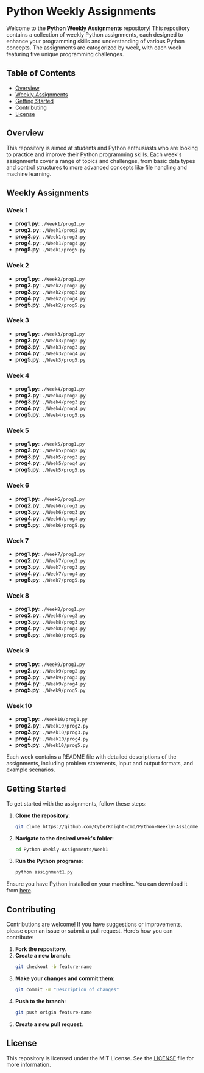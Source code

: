 # Python Weekly Assignments

Welcome to the **Python Weekly Assignments** repository! This repository contains a collection of weekly Python assignments, each designed to enhance your programming skills and understanding of various Python concepts. The assignments are categorized by week, with each week featuring five unique programming challenges.

## Table of Contents

- [Overview](#overview)
- [Weekly Assignments](#weekly-assignments)
- [Getting Started](#getting-started)
- [Contributing](#contributing)
- [License](#license)

## Overview

This repository is aimed at students and Python enthusiasts who are looking to practice and improve their Python programming skills. Each week's assignments cover a range of topics and challenges, from basic data types and control structures to more advanced concepts like file handling and machine learning.

## Weekly Assignments

### Week 1
- **prog1.py**: `./Week1/prog1.py`
- **prog2.py**: `./Week1/prog2.py`
- **prog3.py**: `./Week1/prog3.py`
- **prog4.py**: `./Week1/prog4.py`
- **prog5.py**: `./Week1/prog5.py`

### Week 2
- **prog1.py**: `./Week2/prog1.py`
- **prog2.py**: `./Week2/prog2.py`
- **prog3.py**: `./Week2/prog3.py`
- **prog4.py**: `./Week2/prog4.py`
- **prog5.py**: `./Week2/prog5.py`

### Week 3
- **prog1.py**: `./Week3/prog1.py`
- **prog2.py**: `./Week3/prog2.py`
- **prog3.py**: `./Week3/prog3.py`
- **prog4.py**: `./Week3/prog4.py`
- **prog5.py**: `./Week3/prog5.py`

### Week 4
- **prog1.py**: `./Week4/prog1.py`
- **prog2.py**: `./Week4/prog2.py`
- **prog3.py**: `./Week4/prog3.py`
- **prog4.py**: `./Week4/prog4.py`
- **prog5.py**: `./Week4/prog5.py`

### Week 5
- **prog1.py**: `./Week5/prog1.py`
- **prog2.py**: `./Week5/prog2.py`
- **prog3.py**: `./Week5/prog3.py`
- **prog4.py**: `./Week5/prog4.py`
- **prog5.py**: `./Week5/prog5.py`

### Week 6
- **prog1.py**: `./Week6/prog1.py`
- **prog2.py**: `./Week6/prog2.py`
- **prog3.py**: `./Week6/prog3.py`
- **prog4.py**: `./Week6/prog4.py`
- **prog5.py**: `./Week6/prog5.py`

### Week 7
- **prog1.py**: `./Week7/prog1.py`
- **prog2.py**: `./Week7/prog2.py`
- **prog3.py**: `./Week7/prog3.py`
- **prog4.py**: `./Week7/prog4.py`
- **prog5.py**: `./Week7/prog5.py`

### Week 8
- **prog1.py**: `./Week8/prog1.py`
- **prog2.py**: `./Week8/prog2.py`
- **prog3.py**: `./Week8/prog3.py`
- **prog4.py**: `./Week8/prog4.py`
- **prog5.py**: `./Week8/prog5.py`

### Week 9
- **prog1.py**: `./Week9/prog1.py`
- **prog2.py**: `./Week9/prog2.py`
- **prog3.py**: `./Week9/prog3.py`
- **prog4.py**: `./Week9/prog4.py`
- **prog5.py**: `./Week9/prog5.py`

### Week 10
- **prog1.py**: `./Week10/prog1.py`
- **prog2.py**: `./Week10/prog2.py`
- **prog3.py**: `./Week10/prog3.py`
- **prog4.py**: `./Week10/prog4.py`
- **prog5.py**: `./Week10/prog5.py`

Each week contains a README file with detailed descriptions of the assignments, including problem statements, input and output formats, and example scenarios.

## Getting Started

To get started with the assignments, follow these steps:

1. **Clone the repository**:
    ```bash
    git clone https://github.com/CyberKnight-cmd/Python-Weekly-Assignments.git
    ```
2. **Navigate to the desired week's folder**:
    ```bash
    cd Python-Weekly-Assignments/Week1
    ```
3. **Run the Python programs**:
    ```bash
    python assignment1.py
    ```

Ensure you have Python installed on your machine. You can download it from [here](https://www.python.org/downloads/).

## Contributing

Contributions are welcome! If you have suggestions or improvements, please open an issue or submit a pull request. Here’s how you can contribute:

1. **Fork the repository**.
2. **Create a new branch**:
    ```bash
    git checkout -b feature-name
    ```
3. **Make your changes and commit them**:
    ```bash
    git commit -m "Description of changes"
    ```
4. **Push to the branch**:
    ```bash
    git push origin feature-name
    ```
5. **Create a new pull request**.

## License

This repository is licensed under the MIT License. See the [LICENSE](./LICENSE) file for more information.

